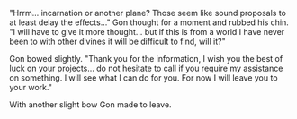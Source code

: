 "Hrrm... incarnation or another plane? Those seem like sound proposals to at least delay the effects..." Gon thought for a moment and rubbed his chin. "I will have to give it more thought... but if this is from a world I have never been to with other divines it will be difficult to find, will it?"

Gon bowed slightly. "Thank you for the information, I wish you the best of luck on your projects... do not hesitate to call if you require my assistance on something. I will see what I can do for you. For now I will leave you to your work."

With another slight bow Gon made to leave.